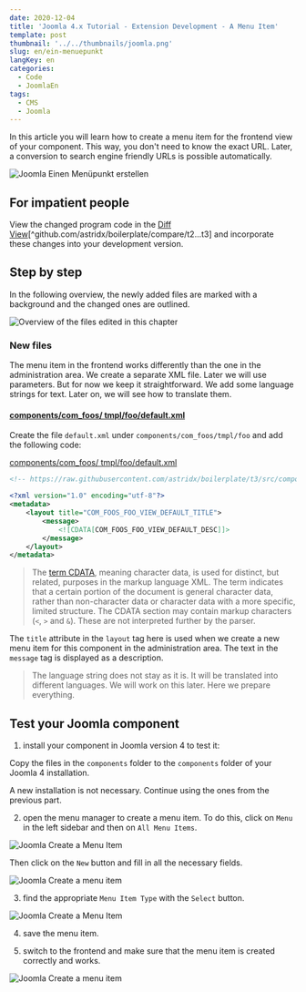 ```yaml
---
date: 2020-12-04
title: 'Joomla 4.x Tutorial - Extension Development - A Menu Item'
template: post
thumbnail: '../../thumbnails/joomla.png'
slug: en/ein-menuepunkt
langKey: en
categories:
  - Code
  - JoomlaEn
tags:
  - CMS
  - Joomla
---
```


In this article you will learn how to create a menu item for the frontend view of your component. This way, you don't need to know the exact URL. Later, a conversion to search engine friendly URLs is possible automatically.

![Joomla Einen Menüpunkt erstellen](/images/j4x4x2.png)

## For impatient people

View the changed program code in the [Diff View](https://github.com/astridx/boilerplate/compare/t2...t3)[^github.com/astridx/boilerplate/compare/t2...t3] and incorporate these changes into your development version.

## Step by step

In the following overview, the newly added files are marked with a background and the changed ones are outlined.

![Overview of the files edited in this chapter](/images/tree3.png)

### New files

The menu item in the frontend works differently than the one in the administration area. We create a separate XML file. Later we will use parameters. But for now we keep it straightforward. We add some language strings for text. Later on, we will see how to translate them.

<!-- prettier-ignore -->
#### [components/com\_foos/ tmpl/foo/default.xml](https://github.com/astridx/boilerplate/compare/t2...t3#diff-35fa310ee8efa91ecb0e9f7c604d413f)

Create the file `default.xml` under `components/com_foos/tmpl/foo` and add the following code:

[components/com_foos/ tmpl/foo/default.xml](https://github.com/astridx/boilerplate/blob/0b9e39042dea67221aabcda2d226b0b8816cabd6/src/components/com_foos/tmpl/foo/default.xml)

```xml {numberLines: -2}
<!-- https://raw.githubusercontent.com/astridx/boilerplate/t3/src/components/com_foos/tmpl/foo/default.xml -->

<?xml version="1.0" encoding="utf-8"?>
<metadata>
	<layout title="COM_FOOS_FOO_VIEW_DEFAULT_TITLE">
		<message>
			<![CDATA[COM_FOOS_FOO_VIEW_DEFAULT_DESC]]>
		</message>
	</layout>
</metadata>

```

> The [term CDATA](https://en.wikipedia.org/w/index.php?title=CDATA&oldid=1010130060), meaning character data, is used for distinct, but related, purposes in the markup language XML. The term indicates that a certain portion of the document is general character data, rather than non-character data or character data with a more specific, limited structure. The CDATA section may contain markup characters (`<`, `>` and `&`). These are not interpreted further by the parser.

The `title` attribute in the `layout` tag here is used when we create a new menu item for this component in the administration area.
The text in the `message` tag is displayed as a description.

> The language string does not stay as it is. It will be translated into different languages. We will work on this later. Here we prepare everything.

## Test your Joomla component

1. install your component in Joomla version 4 to test it:

Copy the files in the `components` folder to the `components` folder of your Joomla 4 installation.

A new installation is not necessary. Continue using the ones from the previous part.

2. open the menu manager to create a menu item. To do this, click on `Menu` in the left sidebar and then on `All Menu Items`.

![Joomla Create a Menu Item](/images/j4x4x1.png)

Then click on the `New` button and fill in all the necessary fields.

![Joomla Create a menu item](/images/j4x4x2.png)

3. find the appropriate `Menu Item Type` with the `Select` button.

![Joomla Create a Menu Item](/images/j4x4x3.png)

4. save the menu item.

5. switch to the frontend and make sure that the menu item is created correctly and works.

![Joomla Create a menu item](/images/j4x4x4.png)

